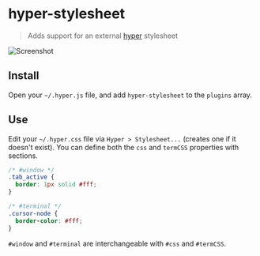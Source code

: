 # hyper-stylesheet

> Adds support for an external [hyper](https://hyper.is) stylesheet

![Screenshot][screenshot]

## Install

Open your `~/.hyper.js` file, and add `hyper-stylesheet` to the `plugins` array.

## Use

Edit your `~/.hyper.css` file via `Hyper > Stylesheet...` (creates one if it doesn't exist). You can define both the `css` and `termCSS` properties with sections.

```css
/* #window */
.tab_active {
  border: 1px solid #fff;
}

/* #terminal */
.cursor-node {
  border-color: #fff;
}
```

`#window` and `#terminal` are interchangeable with `#css` and `#termCSS`.

[screenshot]: https://raw.githubusercontent.com/chrisdothtml/hyper-stylesheet/master/img/screenshot.png
